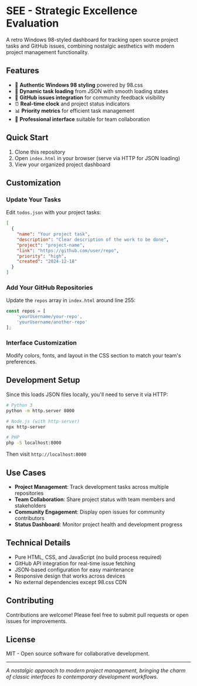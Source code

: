 # SEE - Strategic Excellence Evaluation

A retro Windows 98-styled dashboard for tracking open source project tasks and GitHub issues, combining nostalgic aesthetics with modern project management functionality.

## Features

- 🎨 **Authentic Windows 98 styling** powered by 98.css
- 📝 **Dynamic task loading** from JSON with smooth loading states
- 🐛 **GitHub issues integration** for community feedback visibility
- ⏰ **Real-time clock** and project status indicators
- 📊 **Priority metrics** for efficient task management
- 🔧 **Professional interface** suitable for team collaboration

## Quick Start

1. Clone this repository
2. Open `index.html` in your browser (serve via HTTP for JSON loading)
3. View your organized project dashboard

## Customization

### Update Your Tasks

Edit `todos.json` with your project tasks:

```json
[
  {
    "name": "Your project task",
    "description": "Clear description of the work to be done",
    "project": "project-name",
    "link": "https://github.com/user/repo",
    "priority": "high",
    "created": "2024-12-18"
  }
]
```

### Add Your GitHub Repositories

Update the `repos` array in `index.html` around line 255:

```javascript
const repos = [
    'yourUsername/your-repo',
    'yourUsername/another-repo'
];
```

### Interface Customization

Modify colors, fonts, and layout in the CSS section to match your team's preferences.

## Development Setup

Since this loads JSON files locally, you'll need to serve it via HTTP:

```bash
# Python 3
python -m http.server 8000

# Node.js (with http-server)
npx http-server

# PHP
php -S localhost:8000
```

Then visit `http://localhost:8000`

## Use Cases

- **Project Management**: Track development tasks across multiple repositories
- **Team Collaboration**: Share project status with team members and stakeholders
- **Community Engagement**: Display open issues for community contributors
- **Status Dashboard**: Monitor project health and development progress

## Technical Details

- Pure HTML, CSS, and JavaScript (no build process required)
- GitHub API integration for real-time issue fetching
- JSON-based configuration for easy maintenance
- Responsive design that works across devices
- No external dependencies except 98.css CDN

## Contributing

Contributions are welcome! Please feel free to submit pull requests or open issues for improvements.

## License

MIT - Open source software for collaborative development.

---

*A nostalgic approach to modern project management, bringing the charm of classic interfaces to contemporary development workflows.*